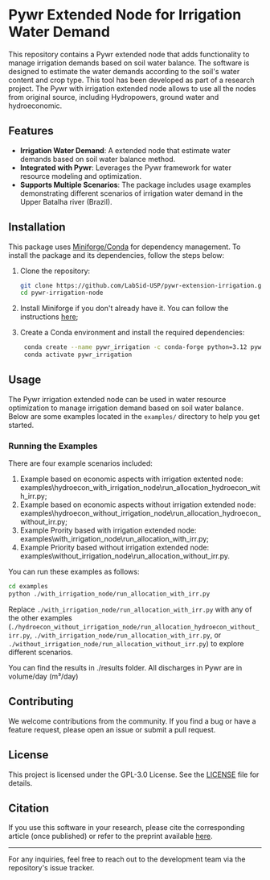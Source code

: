 # Pywr Extended Node for Irrigation Water Demand

This repository contains a Pywr extended node that adds functionality to manage irrigation demands based on soil water balance. The software is designed to estimate the water demands according to the soil's water content and crop type. This tool has been developed as part of a research project. The Pywr with irrigation extended node allows to use all the nodes from original source, including Hydropowers, ground water and hydroeconomic.

## Features

- **Irrigation Water Demand**: A extended node that estimate water demands based on soil water balance method.
- **Integrated with Pywr**: Leverages the Pywr framework for water resource modeling and optimization.
- **Supports Multiple Scenarios**: The package includes usage examples demonstrating different scenarios of irrigation water demand in the Upper Batalha river (Brazil).

## Installation

This package uses [Miniforge/Conda](https://github.com/conda-forge/miniforge) for dependency management. To install the package and its dependencies, follow the steps below:

1. Clone the repository:

   ```bash
   git clone https://github.com/LabSid-USP/pywr-extension-irrigation.git
   cd pywr-irrigation-node
   ```

2. Install Miniforge if you don't already have it. You can follow the instructions [here](https://github.com/conda-forge/miniforge);

3. Create a Conda environment and install the required dependencies:

   ```bash
    conda create --name pywr_irrigation -c conda-forge python=3.12 pywr
    conda activate pywr_irrigation
   ```

## Usage

The Pywr irrigation extended node can be used in water resource optimization to manage irrigation demand based on soil water balance. Below are some examples located in the `examples/` directory to help you get started.

### Running the Examples

There are four example scenarios included:

1. Example based on economic aspects with irrigation extented node: examples\hydroecon_with_irrigation_node\run_allocation_hydroecon_with_irr.py;
2. Example based on economic aspects without irrigation extended node: examples\hydroecon_without_irrigation_node\run_allocation_hydroecon_without_irr.py;
3. Example Prority based with irrigation extended node: examples\with_irrigation_node\run_allocation_with_irr.py;
4. Example Priority based without irrigation extended node: examples\without_irrigation_node\run_allocation_without_irr.py.

You can run these examples as follows:

```bash
cd examples
python ./with_irrigation_node/run_allocation_with_irr.py
```

Replace `./with_irrigation_node/run_allocation_with_irr.py` with any of the other examples (`./hydroecon_without_irrigation_node/run_allocation_hydroecon_without_irr.py`, `./with_irrigation_node/run_allocation_with_irr.py`, or `./without_irrigation_node/run_allocation_without_irr.py`) to explore different scenarios.

You can find the results in ./results folder. All discharges in Pywr are in volume/day (m³/day)

## Contributing

We welcome contributions from the community. If you find a bug or have a feature request, please open an issue or submit a pull request.

## License

This project is licensed under the GPL-3.0 License. See the [LICENSE](LICENSE) file for details.

## Citation

If you use this software in your research, please cite the corresponding article (once published) or refer to the preprint available [here](https://github.com/LabSid-USP/pywr-extension-irrigation).

---

For any inquiries, feel free to reach out to the development team via the repository's issue tracker.
